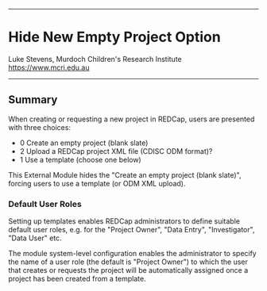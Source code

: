 ********************************************************************************
# Hide New Empty Project Option

Luke Stevens, Murdoch Children's Research Institute https://www.mcri.edu.au

********************************************************************************
## Summary

When creating or requesting a new project in REDCap, users are presented with 
three choices:
* 0 Create an empty project (blank slate)
* 2 Upload a REDCap project XML file (CDISC ODM format)?
* 1 Use a template (choose one below) 

This External Module hides the "Create an empty project (blank slate)", forcing 
users to use a template (or ODM XML upload).

### Default User Roles

Setting up templates enables REDCap administrators to define suitable default 
user roles, e.g. for the "Project Owner", "Data Entry", "Investigator", "Data 
User" etc.

The module system-level configuration enables the administrator to specify the 
name of a user role (the default is "Project Owner") to which the user that 
creates or requests the project will be automatically assigned once a project 
has been created from a template.
